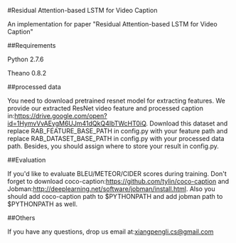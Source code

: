 #Residual Attention-based LSTM for Video Caption

An implementation for paper "Residual Attention-based LSTM for Video Caption"

##Requirements

 Python 2.7.6

 Theano 0.8.2

##processed data

 You need to download pretrained resnet model for extracting features.
 We provide our extracted ResNet video feature and processed caption in:https://drive.google.com/open?id=1HymvVvAEygM6UJm41dQkQ4IbTWcHT0iQ. Download this dataset and replace RAB_FEATURE_BASE_PATH in config.py with your feature path and replace RAB_DATASET_BASE_PATH in config.py with your processed data path. Besides, you should assign where to store your result in config.py.

##Evaluation

 If you'd like to evaluate BLEU/METEOR/CIDER scores during training. Don't forget
 to download coco-caption:https://github.com/tylin/coco-caption and Jobman:http://deeplearning.net/software/jobman/install.html.
 Also you should add coco-caption path to $PYTHONPATH and add jobman path to $PYTHONPATH as well.

##Others

 If you have any questions, drop us email at:xiangpengli.cs@gmail.com

